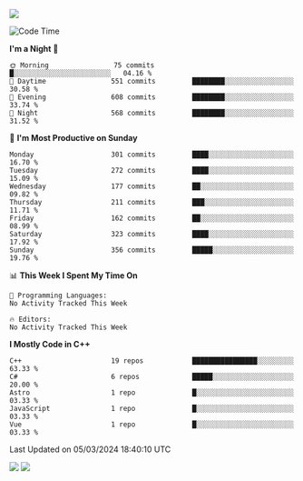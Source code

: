 ![](https://komarev.com/ghpvc/?username=lilpidgey&color=red)
<!--START_SECTION:waka-->
![Code Time](http://img.shields.io/badge/Code%20Time-1%2C491%20hrs%2018%20mins-blue)

**I'm a Night 🦉** 

```text
🌞 Morning                75 commits          █░░░░░░░░░░░░░░░░░░░░░░░░   04.16 % 
🌆 Daytime                551 commits         ████████░░░░░░░░░░░░░░░░░   30.58 % 
🌃 Evening                608 commits         ████████░░░░░░░░░░░░░░░░░   33.74 % 
🌙 Night                  568 commits         ████████░░░░░░░░░░░░░░░░░   31.52 % 
```
📅 **I'm Most Productive on Sunday** 

```text
Monday                   301 commits         ████░░░░░░░░░░░░░░░░░░░░░   16.70 % 
Tuesday                  272 commits         ████░░░░░░░░░░░░░░░░░░░░░   15.09 % 
Wednesday                177 commits         ██░░░░░░░░░░░░░░░░░░░░░░░   09.82 % 
Thursday                 211 commits         ███░░░░░░░░░░░░░░░░░░░░░░   11.71 % 
Friday                   162 commits         ██░░░░░░░░░░░░░░░░░░░░░░░   08.99 % 
Saturday                 323 commits         ████░░░░░░░░░░░░░░░░░░░░░   17.92 % 
Sunday                   356 commits         █████░░░░░░░░░░░░░░░░░░░░   19.76 % 
```


📊 **This Week I Spent My Time On** 

```text
💬 Programming Languages: 
No Activity Tracked This Week

🔥 Editors: 
No Activity Tracked This Week
```

**I Mostly Code in C++** 

```text
C++                      19 repos            ████████████████░░░░░░░░░   63.33 % 
C#                       6 repos             █████░░░░░░░░░░░░░░░░░░░░   20.00 % 
Astro                    1 repo              █░░░░░░░░░░░░░░░░░░░░░░░░   03.33 % 
JavaScript               1 repo              █░░░░░░░░░░░░░░░░░░░░░░░░   03.33 % 
Vue                      1 repo              █░░░░░░░░░░░░░░░░░░░░░░░░   03.33 % 
```




 Last Updated on 05/03/2024 18:40:10 UTC
<!--END_SECTION:waka-->
![](https://hit.yhype.me/github/profile?user_id=42968544)
![](https://komarev.com/ghpvc/?lilpidgey)
